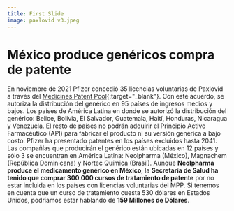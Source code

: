 ```yaml
---
title: First Slide
image: paxlovid v3.jpeg
---
```


# México produce genéricos compra de patente

En noviembre de 2021 Pfizer concedió 35 licencias voluntarias de Paxlovid a través del [Medicines Patent Pool](https://medicinespatentpool.org/){:target="_blank"}. Con este acuerdo, se autoriza la distribución del genérico en 95 países de ingresos medios y bajos. Los países de América Latina en donde se autorizó la distribución del genérico: Belice, Bolivia, El Salvador, Guatemala, Haití, Honduras, Nicaragua y Venezuela. El resto de países no podrán adquirir el Principio Activo Farmacéutico (API) para fabricar el producto ni su versión genérica a bajo costo. Pfizer ha presentado patentes en los países excluidos hasta 2041.
Las compañías que producirán el genérico están ubicadas en 12 países y sólo 3 se encuentran en América Latina: Neolpharma (México), Magnachem (República Dominicana) y Nortec Química (Brasil). Aunque **Neolpharma produce el medicamento genérico en México**, la **Secretaría de Salud ha tenido que comprar 300.000 cursos de tratamiento de patente** por no estar incluida en los países con licencias voluntarias del MPP. Si tenemos en cuenta que un curso de tratamiento cuesta 530 dólares en Estados Unidos, podríamos estar hablando de **159 Millones de Dólares**.

